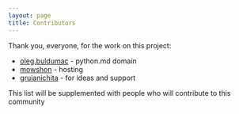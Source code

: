 ```yaml
---
layout: page
title: Contributors
---
```


Thank you, everyone, for the work on this project:

* [oleg.buldumac](https://www.facebook.com/oleg.buldumac) - python.md domain
* [mowshon](https://github.com/mowshon) - hosting
* [gruianichita](https://github.com/gruianichita) - for ideas and support

This list will be supplemented with people who will contribute to this community